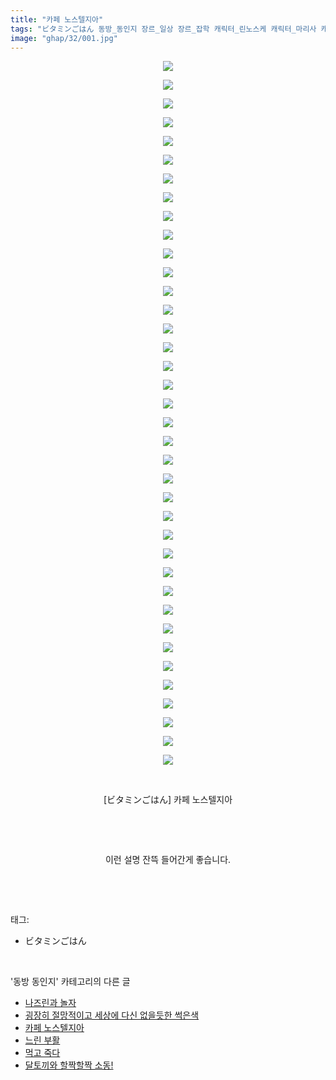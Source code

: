 ```yaml
---
title: "카페 노스텔지아"
tags: "ビタミンごはん 동방_동인지 장르_일상 장르_잡학 캐릭터_린노스케 캐릭터_마리사 캐릭터_메이링 캐릭터_미코 캐릭터_세이가 캐릭터_요시카 캐릭터_토지코 캐릭터_ 후토"
image: "ghap/32/001.jpg"
---
```

<div class="article">
<p style="text-align: center; clear: none; float: none;"><img src="{{ site.nasurl }}/ghap/32/001.jpg"/></p>
<p style="text-align: center; clear: none; float: none;"><img src="{{ site.nasurl }}/ghap/32/002.jpg"/></p>
<p style="text-align: center; clear: none; float: none;"><img src="{{ site.nasurl }}/ghap/32/003.jpg"/></p>
<p style="text-align: center; clear: none; float: none;"><img src="{{ site.nasurl }}/ghap/32/004.jpg"/></p>
<p style="text-align: center; clear: none; float: none;"><img src="{{ site.nasurl }}/ghap/32/005.jpg"/></p>
<p style="text-align: center; clear: none; float: none;"><img src="{{ site.nasurl }}/ghap/32/006.jpg"/></p>
<p style="text-align: center; clear: none; float: none;"><img src="{{ site.nasurl }}/ghap/32/007.jpg"/></p>
<p style="text-align: center; clear: none; float: none;"><img src="{{ site.nasurl }}/ghap/32/008.jpg"/></p>
<p style="text-align: center; clear: none; float: none;"><img src="{{ site.nasurl }}/ghap/32/009.jpg"/></p>
<p style="text-align: center; clear: none; float: none;"><img src="{{ site.nasurl }}/ghap/32/010.jpg"/></p>
<p style="text-align: center; clear: none; float: none;"><img src="{{ site.nasurl }}/ghap/32/011.jpg"/></p>
<p style="text-align: center; clear: none; float: none;"><img src="{{ site.nasurl }}/ghap/32/012.jpg"/></p>
<p style="text-align: center; clear: none; float: none;"><img src="{{ site.nasurl }}/ghap/32/013.jpg"/></p>
<p style="text-align: center; clear: none; float: none;"><img src="{{ site.nasurl }}/ghap/32/014.jpg"/></p>
<p style="text-align: center; clear: none; float: none;"><img src="{{ site.nasurl }}/ghap/32/015.jpg"/></p>
<p style="text-align: center; clear: none; float: none;"><img src="{{ site.nasurl }}/ghap/32/016.jpg"/></p>
<p style="text-align: center; clear: none; float: none;"><img src="{{ site.nasurl }}/ghap/32/017.jpg"/></p>
<p style="text-align: center; clear: none; float: none;"><img src="{{ site.nasurl }}/ghap/32/018.jpg"/></p>
<p style="text-align: center; clear: none; float: none;"><img src="{{ site.nasurl }}/ghap/32/019.jpg"/></p>
<p style="text-align: center; clear: none; float: none;"><img src="{{ site.nasurl }}/ghap/32/020.jpg"/></p>
<p style="text-align: center; clear: none; float: none;"><img src="{{ site.nasurl }}/ghap/32/021.jpg"/></p>
<p style="text-align: center; clear: none; float: none;"><img src="{{ site.nasurl }}/ghap/32/022.jpg"/></p>
<p style="text-align: center; clear: none; float: none;"><img src="{{ site.nasurl }}/ghap/32/023.jpg"/></p>
<p style="text-align: center; clear: none; float: none;"><img src="{{ site.nasurl }}/ghap/32/024.jpg"/></p>
<p style="text-align: center; clear: none; float: none;"><img src="{{ site.nasurl }}/ghap/32/025.jpg"/></p>
<p style="text-align: center; clear: none; float: none;"><img src="{{ site.nasurl }}/ghap/32/026.jpg"/></p>
<p style="text-align: center; clear: none; float: none;"><img src="{{ site.nasurl }}/ghap/32/027.jpg"/></p>
<p style="text-align: center; clear: none; float: none;"><img src="{{ site.nasurl }}/ghap/32/028.jpg"/></p>
<p style="text-align: center; clear: none; float: none;"><img src="{{ site.nasurl }}/ghap/32/029.jpg"/></p>
<p style="text-align: center; clear: none; float: none;"><img src="{{ site.nasurl }}/ghap/32/030.jpg"/></p>
<p style="text-align: center; clear: none; float: none;"><img src="{{ site.nasurl }}/ghap/32/031.jpg"/></p>
<p style="text-align: center; clear: none; float: none;"><img src="{{ site.nasurl }}/ghap/32/032.jpg"/></p>
<p style="text-align: center; clear: none; float: none;"><img src="{{ site.nasurl }}/ghap/32/033.jpg"/></p>
<p style="text-align: center; clear: none; float: none;"><img src="{{ site.nasurl }}/ghap/32/034.jpg"/></p>
<p style="text-align: center; clear: none; float: none;"><img src="{{ site.nasurl }}/ghap/32/035.jpg"/></p>
<p style="text-align: center; clear: none; float: none;"><img src="{{ site.nasurl }}/ghap/32/036.jpg"/></p>
<p style="text-align: center; clear: none; float: none;"><img src="{{ site.nasurl }}/ghap/32/037.jpg"/></p>
<p style="text-align: center; clear: none; float: none;"><img src="{{ site.nasurl }}/ghap/32/038.jpg"/></p>
<p style="text-align: center; clear: none; float: none;"><br/></p>
<p style="text-align: center; clear: none; float: none;">[ビタミンごはん] 카페 노스텔지아</p>
<p style="text-align: center; clear: none; float: none;"><br/></p>
<p style="text-align: center; clear: none; float: none;"><br/></p>
<p style="text-align: center; clear: none; float: none;">이런 설명 잔뜩 들어간게 좋습니다.</p>
<p><br/></p>
</div><br/>
<div class="tagTrail">
<p>태그: </p>
<ul>
<li>ビタミンごはん</li>
</ul>
</div><br/>
<div class="another">
<p>'동방 동인지' 카테고리의 다른 글</p>
<ul>
<li><a href="/2016-06-16-ghap_34">나즈린과 놀자</a></li>
<li><a href="/2016-06-16-ghap_33">굉장히 절망적이고 세상에 다신 없을듯한 썩은색</a></li>
<li><a href="/2016-06-16-ghap_32">카페 노스텔지아</a></li>
<li><a href="/2016-06-16-ghap_31">느린 부활</a></li>
<li><a href="/2016-06-16-ghap_30">먹고 죽다</a></li>
<li><a href="/2016-06-16-ghap_29">달토끼와 할짝할짝 소동!</a></li>
</ul>
</div><br/>
<div class="cb_module cb_fluid">
<div class="cb_wrt cb_profile">
</div><!-- commentList close -->
</div><br/>

